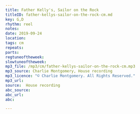 ```yaml
---
title: Father Kelly's, Sailor on the Rock
titleID: father-kellys-sailor-on-the-rock-cm.md
key: G,D
rhythm: reel
notes:
date: 2019-09-24
location:
tags: cm
repeats:
parts:
regtuneoftheweek:
slowtuneoftheweek:
mp3_file: /mp3/cm/father-kellys-sailor-on-the-rock-cm.mp3
mp3_source: Charlie Montgomery, House recording
mp3_licence: "© Charlie Montgomery. All Rights Reserved."
mp3_url:
source:  House recording
abc_source:
abc_url:
abc:

---
```

